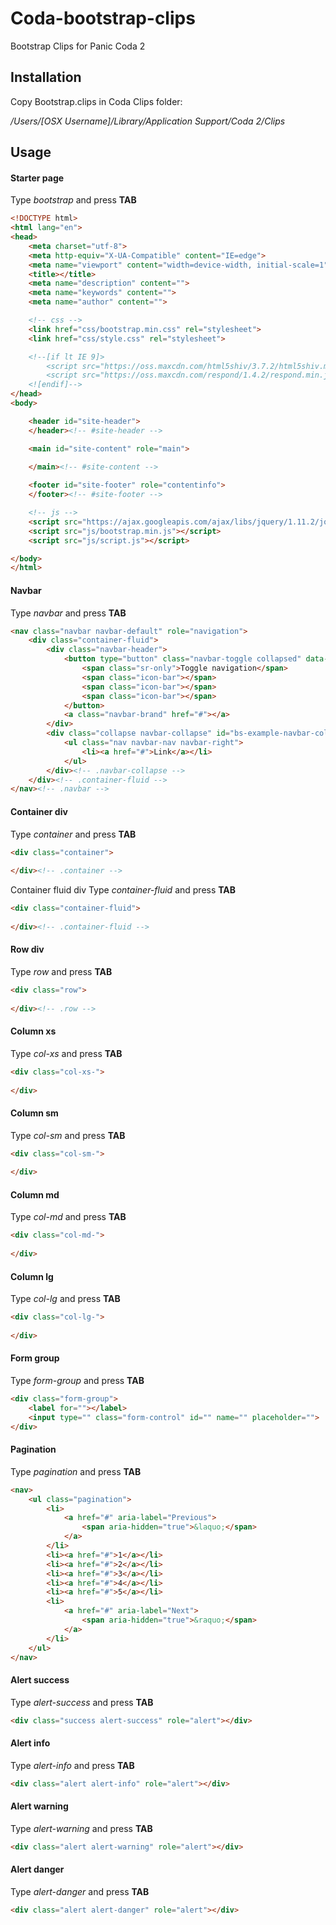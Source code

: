 # Coda-bootstrap-clips
Bootstrap Clips for Panic Coda 2

## Installation
Copy Bootstrap.clips in Coda Clips folder:

*/Users/[OSX Username]/Library/Application Support/Coda 2/Clips*

## Usage
#### Starter page
Type *bootstrap* and press **TAB**
```html
<!DOCTYPE html>
<html lang="en">
<head>
	<meta charset="utf-8">
	<meta http-equiv="X-UA-Compatible" content="IE=edge">
	<meta name="viewport" content="width=device-width, initial-scale=1">
	<title></title>
	<meta name="description" content="">
	<meta name="keywords" content="">
	<meta name="author" content="">

	<!-- css -->
	<link href="css/bootstrap.min.css" rel="stylesheet">
	<link href="css/style.css" rel="stylesheet">

	<!--[if lt IE 9]>
		<script src="https://oss.maxcdn.com/html5shiv/3.7.2/html5shiv.min.js"></script>
		<script src="https://oss.maxcdn.com/respond/1.4.2/respond.min.js"></script>
	<![endif]-->
</head>
<body>

	<header id="site-header">
	</header><!-- #site-header -->

	<main id="site-content" role="main">
		
	</main><!-- #site-content -->

	<footer id="site-footer" role="contentinfo">
	</footer><!-- #site-footer -->

	<!-- js -->
	<script src="https://ajax.googleapis.com/ajax/libs/jquery/1.11.2/jquery.min.js"></script>
	<script src="js/bootstrap.min.js"></script>
	<script src="js/script.js"></script>

</body>
</html>
```
#### Navbar
Type *navbar* and press **TAB**
```html
<nav class="navbar navbar-default" role="navigation">
	<div class="container-fluid">
		<div class="navbar-header">
			<button type="button" class="navbar-toggle collapsed" data-toggle="collapse" data-target="#bs-example-navbar-collapse-1">
				<span class="sr-only">Toggle navigation</span>
				<span class="icon-bar"></span>
				<span class="icon-bar"></span>
				<span class="icon-bar"></span>
			</button>
			<a class="navbar-brand" href="#"></a>
		</div>
		<div class="collapse navbar-collapse" id="bs-example-navbar-collapse-1">
			<ul class="nav navbar-nav navbar-right">
				<li><a href="#">Link</a></li>
			</ul>
		</div><!-- .navbar-collapse -->
	</div><!-- .container-fluid -->
</nav><!-- .navbar -->
```
#### Container div
Type *container* and press **TAB**
```html
<div class="container">
	
</div><!-- .container -->
```

Container fluid div
Type *container-fluid* and press **TAB**
```html
<div class="container-fluid">
	
</div><!-- .container-fluid -->
```

#### Row div
Type *row* and press **TAB**
```html
<div class="row">
	
</div><!-- .row -->
```

#### Column xs
Type *col-xs* and press **TAB**
```html
<div class="col-xs-">
	
</div>
```
#### Column sm
Type *col-sm* and press **TAB**
```html
<div class="col-sm-">
	
</div>
```
#### Column md
Type *col-md* and press **TAB**
```html
<div class="col-md-">
	
</div>
```
#### Column lg
Type *col-lg* and press **TAB**
```html
<div class="col-lg-">
	
</div>
```
#### Form group
Type *form-group* and press **TAB**
```html
<div class="form-group">
	<label for=""></label>
	<input type="" class="form-control" id="" name="" placeholder="">
</div>
```
#### Pagination
Type *pagination* and press **TAB**
```html
<nav>
	<ul class="pagination">
		<li>
			<a href="#" aria-label="Previous">
				<span aria-hidden="true">&laquo;</span>
			</a>
		</li>
		<li><a href="#">1</a></li>
		<li><a href="#">2</a></li>
		<li><a href="#">3</a></li>
		<li><a href="#">4</a></li>
		<li><a href="#">5</a></li>
		<li>
			<a href="#" aria-label="Next">
				<span aria-hidden="true">&raquo;</span>
			</a>
		</li>
	</ul>
</nav>
```
#### Alert success
Type *alert-success* and press **TAB**
```html
<div class="success alert-success" role="alert"></div>
```
#### Alert info
Type *alert-info* and press **TAB**
```html
<div class="alert alert-info" role="alert"></div>
```
#### Alert warning
Type *alert-warning* and press **TAB**
```html
<div class="alert alert-warning" role="alert"></div>
```
#### Alert danger
Type *alert-danger* and press **TAB**
```html
<div class="alert alert-danger" role="alert"></div>
```

